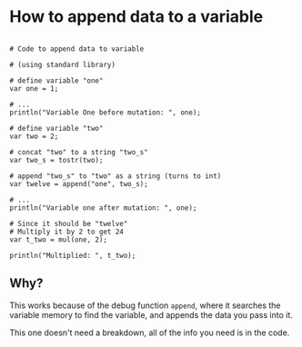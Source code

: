 # How to append data to a variable

```

# Code to append data to variable

# (using standard library)

# define variable "one"
var one = 1;

# ...
println("Variable One before mutation: ", one);

# define variable "two"
var two = 2;

# concat "two" to a string "two_s"
var two_s = tostr(two);

# append "two_s" to "two" as a string (turns to int)
var twelve = append("one", two_s);

# ...
println("Variable one after mutation: ", one);

# Since it should be "twelve"
# Multiply it by 2 to get 24
var t_two = mul(one, 2);

println("Multiplied: ", t_two);

```

## Why?

This works because of the debug function `append`, where it searches the variable memory to find the variable, and appends the data you pass into it.

This one doesn't need a breakdown, all of the info you need is in the code.